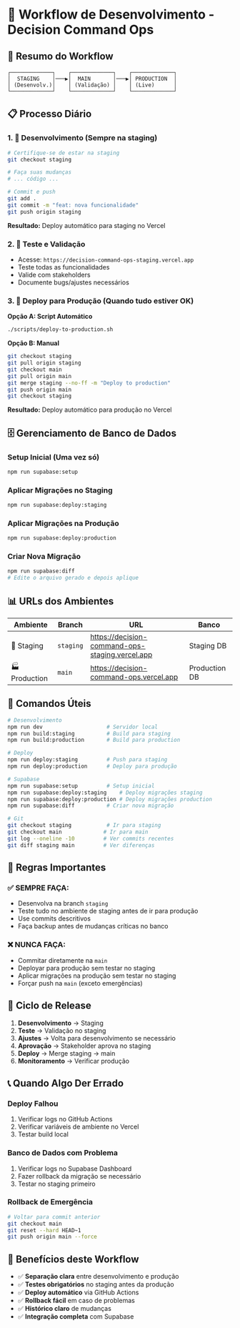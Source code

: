 # 🔄 Workflow de Desenvolvimento - Decision Command Ops

## 🎯 Resumo do Workflow

```
┌─────────────┐    ┌─────────────┐    ┌─────────────┐
│  STAGING    │───▶│  MAIN       │───▶│ PRODUCTION  │
│ (Desenvolv.)│    │ (Validação) │    │ (Live)      │
└─────────────┘    └─────────────┘    └─────────────┘
```

## 📋 Processo Diário

### 1. 🌟 Desenvolvimento (Sempre na staging)
```bash
# Certifique-se de estar na staging
git checkout staging

# Faça suas mudanças
# ... código ...

# Commit e push
git add .
git commit -m "feat: nova funcionalidade"
git push origin staging
```

**Resultado:** Deploy automático para staging no Vercel

### 2. 🧪 Teste e Validação
- Acesse: `https://decision-command-ops-staging.vercel.app`
- Teste todas as funcionalidades
- Valide com stakeholders
- Documente bugs/ajustes necessários

### 3. 🚀 Deploy para Produção (Quando tudo estiver OK)

**Opção A: Script Automático**
```bash
./scripts/deploy-to-production.sh
```

**Opção B: Manual**
```bash
git checkout staging
git pull origin staging
git checkout main
git pull origin main
git merge staging --no-ff -m "Deploy to production"
git push origin main
git checkout staging
```

**Resultado:** Deploy automático para produção no Vercel

## 🗄️ Gerenciamento de Banco de Dados

### Setup Inicial (Uma vez só)
```bash
npm run supabase:setup
```

### Aplicar Migrações no Staging
```bash
npm run supabase:deploy:staging
```

### Aplicar Migrações na Produção
```bash
npm run supabase:deploy:production
```

### Criar Nova Migração
```bash
npm run supabase:diff
# Edite o arquivo gerado e depois aplique
```

## 📊 URLs dos Ambientes

| Ambiente | Branch | URL | Banco |
|----------|--------|-----|-------|
| 🌟 Staging | `staging` | https://decision-command-ops-staging.vercel.app | Staging DB |
| 🏭 Production | `main` | https://decision-command-ops.vercel.app | Production DB |

## 🔧 Comandos Úteis

```bash
# Desenvolvimento
npm run dev                    # Servidor local
npm run build:staging          # Build para staging
npm run build:production       # Build para production

# Deploy
npm run deploy:staging         # Push para staging
npm run deploy:production      # Deploy para produção

# Supabase
npm run supabase:setup         # Setup inicial
npm run supabase:deploy:staging    # Deploy migrações staging
npm run supabase:deploy:production # Deploy migrações production
npm run supabase:diff          # Criar nova migração

# Git
git checkout staging           # Ir para staging
git checkout main             # Ir para main
git log --oneline -10         # Ver commits recentes
git diff staging main         # Ver diferenças
```

## 🚨 Regras Importantes

### ✅ SEMPRE FAÇA:
- Desenvolva na branch `staging`
- Teste tudo no ambiente de staging antes de ir para produção
- Use commits descritivos
- Faça backup antes de mudanças críticas no banco

### ❌ NUNCA FAÇA:
- Commitar diretamente na `main`
- Deployar para produção sem testar no staging
- Aplicar migrações na produção sem testar no staging
- Forçar push na `main` (exceto emergências)

## 🔄 Ciclo de Release

1. **Desenvolvimento** → Staging
2. **Teste** → Validação no staging
3. **Ajustes** → Volta para desenvolvimento se necessário
4. **Aprovação** → Stakeholder aprova no staging
5. **Deploy** → Merge staging → main
6. **Monitoramento** → Verificar produção

## 📞 Quando Algo Der Errado

### Deploy Falhou
1. Verificar logs no GitHub Actions
2. Verificar variáveis de ambiente no Vercel
3. Testar build local

### Banco de Dados com Problema
1. Verificar logs no Supabase Dashboard
2. Fazer rollback da migração se necessário
3. Testar no staging primeiro

### Rollback de Emergência
```bash
# Voltar para commit anterior
git checkout main
git reset --hard HEAD~1
git push origin main --force
```

## 🎉 Benefícios deste Workflow

- ✅ **Separação clara** entre desenvolvimento e produção
- ✅ **Testes obrigatórios** no staging antes da produção
- ✅ **Deploy automático** via GitHub Actions
- ✅ **Rollback fácil** em caso de problemas
- ✅ **Histórico claro** de mudanças
- ✅ **Integração completa** com Supabase
